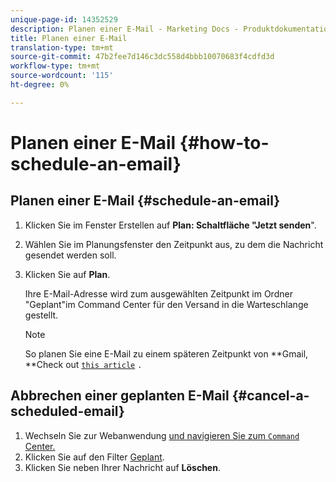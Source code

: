 ```yaml
---
unique-page-id: 14352529
description: Planen einer E-Mail - Marketing Docs - Produktdokumentation
title: Planen einer E-Mail
translation-type: tm+mt
source-git-commit: 47b2fee7d146c3dc558d4bbb10070683f4cdfd3d
workflow-type: tm+mt
source-wordcount: '115'
ht-degree: 0%

---
```



# Planen einer E-Mail {#how-to-schedule-an-email}

## Planen einer E-Mail {#schedule-an-email}

1. Klicken Sie im Fenster Erstellen auf **Plan: Schaltfläche &quot;Jetzt senden**&quot;.
1. Wählen Sie im Planungsfenster den Zeitpunkt aus, zu dem die Nachricht gesendet werden soll.
1. Klicken Sie auf **Plan**.

   Ihre E-Mail-Adresse wird zum ausgewählten Zeitpunkt im Ordner &quot;Geplant&quot;im Command Center für den Versand in die Warteschlange gestellt.

   >[!NOTE]
   >
   >So planen Sie eine E-Mail zu einem späteren Zeitpunkt von **Gmail, **Check out [`this article`](http://docs.marketo.com/x/r4PS) `.`

## Abbrechen einer geplanten E-Mail {#cancel-a-scheduled-email}

1. Wechseln Sie zur Webanwendung [und navigieren Sie zum `Command` Center.](http://toutapp.com/login)
1. Klicken Sie auf den Filter [Geplant](http://toutapp.com/next#emails/filter/sent/1).
1. Klicken Sie neben Ihrer Nachricht auf **Löschen**.

